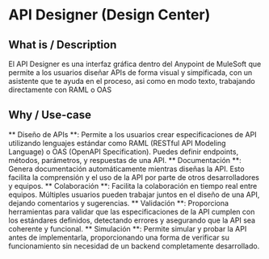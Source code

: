 # API Designer (Design Center)

## What is / Description
El API Designer es una interfaz gráfica dentro del Anypoint de MuleSoft que permite a los usuarios diseñar APIs de forma visual y simpificada, con un asistente que te ayuda en el proceso, asi como en modo texto, trabajando directamente con RAML o OAS

## Why / Use-case

** Diseño de APIs **: Permite a los usuarios crear especificaciones de API utilizando lenguajes estándar como RAML (RESTful API Modeling Language) o OAS (OpenAPI Specification). Puedes definir endpoints, métodos, parámetros, y respuestas de una API.
** Documentación **: Genera documentación automáticamente mientras diseñas la API. Esto facilita la comprensión y el uso de la API por parte de otros desarrolladores y equipos.
** Colaboración **: Facilita la colaboración en tiempo real entre equipos. Múltiples usuarios pueden trabajar juntos en el diseño de una API, dejando comentarios y sugerencias.
** Validación **: Proporciona herramientas para validar que las especificaciones de la API cumplen con los estándares definidos, detectando errores y asegurando que la API sea coherente y funcional.
** Simulación **: Permite simular y probar la API antes de implementarla, proporcionando una forma de verificar su funcionamiento sin necesidad de un backend completamente desarrollado.
